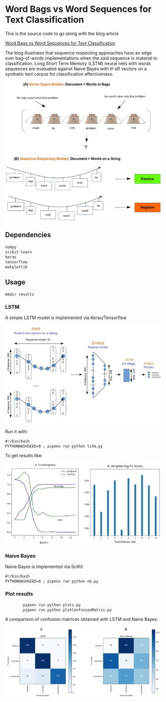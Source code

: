 # Word Bags vs Word Sequences for Text Classification
  
This is the source code to go along with the blog article

[Word Bags vs Word Sequences for Text Classification](http://xplordat.com/2018/12/14/want-to-cluster-text-try-custom-word-embeddings/)

The blog illustrates that sequence respecting approaches have an edge over bag-of-words implementations when the said sequence is material to classification. Long Short Term Memory (LSTM) neural nets with words sequences are evaluated against Naive Bayes with tf-idf vectors on a synthetic text corpus for classification effectiveness.

![Bags Vs Strings](./images/bag-string.jpg "Bags vs Strings")

## Dependencies

	numpy
	scikit-learn
	keras
	tensorflow
	matplotlib

## Usage

	mkdir results

###	LSTM

A simple LSTM model is implemented via Keras/Tensorflow

![LSTM Model](./images/lstm-layers.jpg "LSTM Model")

Run it with:
		
	#!/bin/bash
	PYTHONHASHSEED=0 ; pipenv run python lstm.py

To get results like:

![LSTM Results](./images/lstm-results.jpg "LSTM Results")

###	Naive Bayes

Naive Bayes is implemented via SciKit

	#!/bin/bash
	PYTHONHASHSEED=0 ; pipenv run python nb.py

###	Plot results

			pipenv run python plots.py
			pipenv run python plotConfusionMatrix.py

A comparison of confusion matrices obtained with LSTM and Naive Bayes:
	
![Confusion Matrices](./images/confusion.jpg "Confusion Matrices")

